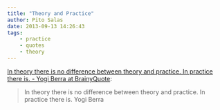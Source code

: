 ```yaml
---
title: "Theory and Practice"
author: Pito Salas
date: 2013-09-13 14:26:43
tags:
    - practice
    - quotes
    - theory
---
```



[In theory there is no difference between theory and practice. In practice
there is. - Yogi Berra at
BrainyQuote](<http://www.brainyquote.com/quotes/quotes/y/yogiberra141506.html>):

> In theory there is no difference between theory and practice. In practice
> there is. Yogi Berra




